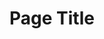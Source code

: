 ---
layout: layout.11ty.js
title: Page Title
sections:

  - type: "landing"
    content:
      id:
      background: "/bg.jpg"
      title: PHILIPPE BORDONNET
      subTitle: Philippe Bordonnet | Artiste
      button:
        - text: EXPOSITION
          href: "/lang=fr/index.html#expo"
        - text: WORK
          href: "/lang=fr/artwork"

  - type: "header"
    content:
      id:
      logo: "/logo.png"

  - type: "simpleText"
    content:
      id:
      text: | 
        # PHILIPPE BORDONNET, ARTISTRE PEINTRE  

        Inspiré, **Philippe Bordonnet** semble imposer couleurs et mouvements
        pour s'immerser sans contraintes, avec l'énergie d'une vie
        et l'étourdissement parfois extravagant d'émotions spontanées !
          
        **SON EXPRESSION RESTE CELLE D'UNE ABSTRACTION FIGURATIVE**

  - type: "textAndImage"
    content:
      id: expo
      imageWidth: 55
      banner: EXPOSITION(S)
      image: "/expo.jpg"
      text: | 
        ## Quand ? Où ?  
        ### • KUNST UNTER UNS GALLERY  
        Basler Strasse 27  
        79540 Lörrach  
        +33 612 56 73 15  
        kunst@kunst-unter-uns.de  

        ### • PcaGalleryArt || Artistic Agency-Gallery  
        pcagalleryart.com  
        +34 655 94 52 46  
        pcagalleryart@gmail.com  

        ### • B.Arte Galeria  
        Exposition Individuelle  
        Alicante (Spain)  
        Septembre 2-30, 2022  

        ### • Jean-Luc Moreau Galerie  
        Exposition  Collective  
        Lille (France)  
        33 610 16 74 16  
        contact@galeriejlmoreau.fr  
        A partir d'Avril 1, 2022  

  - type: "simpleText"
    content:
      id:
      text: | 
        #PHILIPPE BORDONNET  

        Inspiré, **Philippe Bordonnet** semble imposer couleurs et mouvements pour s'immerser sans contraintes, avec l'énergie d'une vie et l'envolée parfois extravagante d'émotions spontanées !  
          
        **SON EXPRESSION EST CELLE D'UNE ABSTRACTION FIGURATIVE**  
          
        Les vérités qu'il exprime semblent encadrer ses "gestes" et offrir une poésie contemporaine qui nous permet quelques lapsus jubilatoires.  
          
        Cet homme aime la vie, et sait l'explorer et la comprendre. Sans doute là sont ses inspirations, ses fulgurances.  
        La nature, les gens, leurs attitudes... C'est ainsi, sans retenue, qu'il tend la main vers sa destination et nous présente une « scène d'introduction » qui sera pour nous, spectateurs, un formidable et évident voyage d'émotions et d'émotions....  
          
        **Né en 1973 à Ingwiller (Alsace-France) / Galeriste/Artiste/ Inspirations, Gerhard Richter et Franz Kline**  

  - type: "footer"
    content:
      id: footer
---